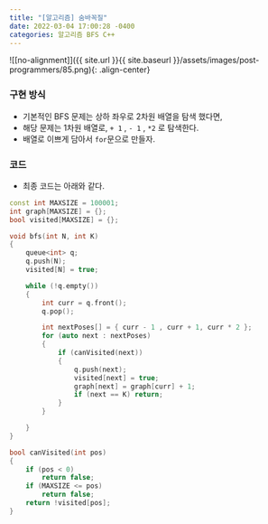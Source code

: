 ```yaml
---
title: "[알고리즘] 숨바꼭질"
date: 2022-03-04 17:00:28 -0400
categories: 알고리즘 BFS C++
---
```


![[no-alignment]]({{ site.url }}{{ site.baseurl }}/assets/images/post-programmers/85.png){: .align-center}


### 구현 방식

- 기본적인 BFS 문제는 상하 좌우로 2차원 배열을 탐색 했다면,
- 해당 문제는 1차원 배열로, `+ 1` , `- 1` , `*2` 로 탐색한다.
- 배열로 이쁘게 담아서 `for`문으로 만들자. 

### 코드

- 최종 코드는 아래와 같다.

```cpp
const int MAXSIZE = 100001;
int graph[MAXSIZE] = {};
bool visited[MAXSIZE] = {};

void bfs(int N, int K)
{
	queue<int> q;
	q.push(N);
	visited[N] = true;

	while (!q.empty())
	{
		int curr = q.front();
		q.pop();

		int nextPoses[] = { curr - 1 , curr + 1, curr * 2 };
		for (auto next : nextPoses)
		{
			if (canVisited(next))
			{
				q.push(next);
				visited[next] = true;
				graph[next] = graph[curr] + 1;
				if (next == K) return;
			}
		}

	}
}

bool canVisited(int pos)
{
	if (pos < 0)
		return false;
	if (MAXSIZE <= pos)
		return false;
	return !visited[pos];
}
```